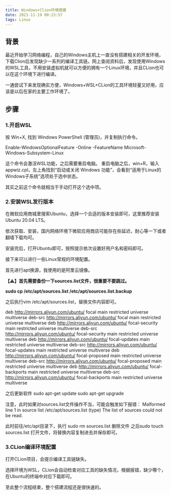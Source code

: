 ```yaml
---
title: Windows+Clion环境搭建
date: 2021-11-19 00:23:57
tags: Linux
---
```

## 背景
最近开始学习网络编程，自己的Windows主机上一直没有搭建相关的开发环境，下载Clion后发现缺少一系列的编译工具链。网上查阅资料后，发现使用Windows的WSL工具，不用安装虚拟机就可以方便的拥有一个Linux环境，并且CLion也可以在这个环境下进行编译。

一通尝试下来发现确实方便，Windows+WSL+CLion的工具环境轻量又好用，应该是以后在家的主要工作环境了。
## 步骤
### 1.开启WSL
按 Win+X, 找到 Windows PowerShell (管理员)，并复制执行命令。

Enable-WindowsOptionalFeature -Online -FeatureName Microsoft-Windows-Subsystem-Linux

这个命令会激活WSL功能，之后需要重启电脑。
重启电脑之后，win+R，输入 appwiz.cpl，左上角找到“启动或关闭 Windows 功能”，会看到“适用于Linux的Windows子系统”选项处于选中状态。

其实之前这个命令就相当于手动打开这个选中项。
### 2.安装WSL发行版本
在微软应用商城里搜索Ubuntu，选择一个合适的版本安装即可，这里推荐安装Ubuntu 20.04 LTS。

依次获取、安装，国内网络环境下微软应用商店可能存在些延迟，耐心等一下或者翻墙下载均可。

安装完后，打开Ubuntu即可，按照提示依次设置好用户名和密码即可。

接下来可以进行一些Linux常规的环境配置。

首先进行apt换源，我使用的是阿里云镜像。

<b>
【⚠】首先需要备份一下sources.list文件，很重要不要跳过。

sudo cp /etc/apt/sources.list /etc/apt/sources.list.backup
</b>

之后执行vim /etc/apt/sources.list，替换文件内容即可。

deb http://mirrors.aliyun.com/ubuntu/ focal main restricted universe multiverse
deb-src http://mirrors.aliyun.com/ubuntu/ focal main restricted universe multiverse
deb http://mirrors.aliyun.com/ubuntu/ focal-security main restricted universe multiverse
deb-src http://mirrors.aliyun.com/ubuntu/ focal-security main restricted universe multiverse
deb http://mirrors.aliyun.com/ubuntu/ focal-updates main restricted universe multiverse
deb-src http://mirrors.aliyun.com/ubuntu/ focal-updates main restricted universe multiverse
deb http://mirrors.aliyun.com/ubuntu/ focal-proposed main restricted universe multiverse
deb-src http://mirrors.aliyun.com/ubuntu/ focal-proposed main restricted universe multiverse
deb http://mirrors.aliyun.com/ubuntu/ focal-backports main restricted universe multiverse
deb-src http://mirrors.aliyun.com/ubuntu/ focal-backports main restricted universe multiverse

之后更新软件
sudo apt-get update
sudo apt-get upgrade

注意，此时如果对sources.list文件操作不当，可能会触发如下报错：
Malformed line 1 in source list /etc/apt/sources.list (type)
The list of sources could not be read.

此时前往/etc/apt目录下，执行 sudo rm sources.list 删除文件
之后sudo touch sources.list
打开文件，将替换内容复制进去并保存即可。
### 3.CLion编译环境配置
打开CLion项目，会提示编译工具链缺失。

选择环境为WSL，CLion会自动检查对应工具的缺失情况，根据报错，缺少哪个，在Ubuntu的终端中对应下载即可。

至此整个流程结束，整个搭建流程还是很快速的。




